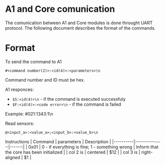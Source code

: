 # A1 and Core comunication
The comunication between A1 and Core modules is done throught UART protocol. The following document describes the format of the commands.

# Format
To send the command to A1

`#<command number(2)>:<id(4)>:<parameters>\n`

Command number and ID must be hex.

A1 responces: 
  * `$S:<id(4)>\n` - if the command is executed successfuly
  * `$F:<id(4)>:<code error>\n` - if the command is failed

Example: #021:1343:1\n

Read sensors:

`@<input_a>:<value_a>;<input_b>:<value_b>\n`


Instructions
| Command  |      parameters      |  Description |
|----------|:-------------:|------:|
| 0x01 | 0 - if everything is fine; 1 - something wrong | Inform that the core has been initialized |
| col 2 is |    centered   |   $12 |
| col 3 is | right-aligned |    $1 |
